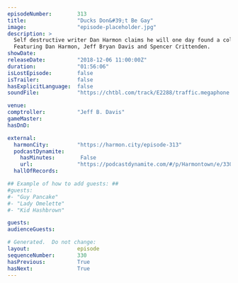 ```yaml
---
episodeNumber:        313
title:                "Ducks Don&#39;t Be Gay"
image:                "episode-placeholder.jpg"
description: >
  Self destructive writer Dan Harmon claims he will one day found a colony of like-minded misfits. He's appointed suit-clad gadabout Jeff Davis as his Comptroller and bearded dreamboat Spencer Crittenden as his Dungeon Master. It's like a neurotic town hall meeting, often with alcohol and famous people.
  Featuring Dan Harmon, Jeff Bryan Davis and Spencer Crittenden.
showDate:             
releaseDate:          "2018-12-06 11:00:00Z"
duration:             "01:56:06"
isLostEpisode:        false
isTrailer:            false
hasExplicitLanguage:  false
soundFile:            "https://chtbl.com/track/E2288/traffic.megaphone.fm/STA7192102916.mp3?updated=1596578450"

venue:                
comptroller:          "Jeff B. Davis"
gameMaster:           
hasDnD:               

external:
  harmonCity:         "https://harmon.city/episode-313"
  podcastDynamite:
    hasMinutes:        False
    url:              "https://podcastdynamite.com/#/p/Harmontown/e/330/313"
  hallOfRecords:      

## Example of how to add guests: ##
#guests:
#- "Guy Pancake"
#- "Lady Omelette"
#- "Kid Hashbrown"

guests:
audienceGuests:

# Generated.  Do not change:
layout:               episode
sequenceNumber:       330
hasPrevious:          True
hasNext:              True
---
```


<!-- The episode description will be rendered here -->
<!-- Add your content below here -->

